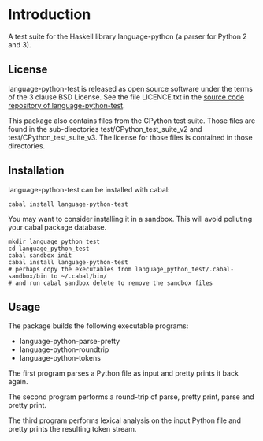 Introduction
============

A test suite for the Haskell library language-python (a parser for Python 2 and 3).

License
-------

language-python-test is released as open source software under the terms of the 3 clause BSD License. See the file LICENCE.txt in the [source code repository of language-python-test](https://github.com/bjpop/language-python-test).

This package also contains files from the CPython test suite. Those files are found in the
sub-directories test/CPython_test_suite_v2 and test/CPython_test_suite_v3. The license for those files is
contained in those directories. 

Installation
------------

language-python-test can be installed with cabal:

    cabal install language-python-test

You may want to consider installing it in a sandbox. This will avoid
polluting your cabal package database.

    mkdir language_python_test
    cd language_python_test
    cabal sandbox init
    cabal install language-python-test
    # perhaps copy the executables from language_python_test/.cabal-sandbox/bin to ~/.cabal/bin/
    # and run cabal sandbox delete to remove the sandbox files

Usage
-----

The package builds the following executable programs:

* language-python-parse-pretty
* language-python-roundtrip
* language-python-tokens

The first program parses a Python file as input and pretty prints it back again.

The second program performs a round-trip of parse, pretty print, parse and pretty print.

The third program performs lexical analysis on the input Python file and pretty prints the resulting token stream.
